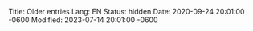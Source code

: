 Title: Older entries
Lang: EN
Status: hidden
Date: 2020-09-24 20:01:00 -0600
Modified: 2023-07-14 20:01:00 -0600
